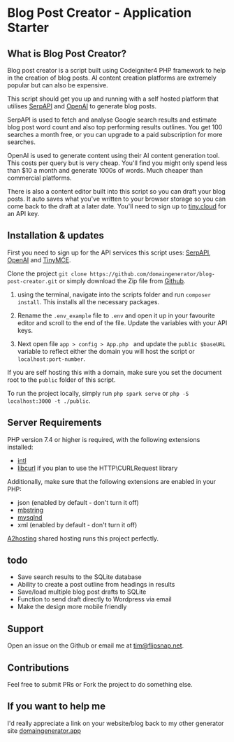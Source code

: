 # Blog Post Creator - Application Starter

## What is Blog Post Creator?

Blog post creator is a script built using Codeigniter4 PHP framework to help in the creation of blog posts.
AI content creation platforms are extremely popular but can also be expensive. 

This script should get you up and running with a self hosted platform that utilises [SerpAPI](https://serpapi.com) and [OpenAI](https://openai.com) to generate blog posts. 

SerpAPI is used to fetch and analyse Google search results and estimate blog post word count and also top performing results outlines. You get 100 searches a month free, or you can upgrade to a paid subscription for more searches. 

OpenAI is used to generate content using their AI content generation tool. This costs per query but is very cheap. You'll find you might only spend less than $10 a month and generate 1000s of words. Much cheaper than commercial platforms. 

There is also a content editor built into this script so you can draft your blog posts. It auto saves what you've written to your browser storage so you can come back to the draft at a later date. You'll need to sign up to [tiny.cloud](https://tiny.cloud) for an API key. 

## Installation & updates

First you need to sign up for the API services this script uses: [SerpAPI](https://serpapi.com), [OpenAI](https://openai.com) and [TinyMCE](https://tiny.cloud).

Clone the project ```git clone https://github.com/domaingenerator/blog-post-creator.git``` or simply download the Zip file from [Github](https://github.com/domaingenerator/blog-post-creator/). 

1. using the terminal, navigate into the scripts folder and run ```composer install```. This installs all the necessary packages. 

2. Rename the ```.env_example``` file to ```.env``` and open it up in your favourite editor and scroll to the end of the file. Update the variables with your API keys. 

3. Next open file ```app > config > App.php ``` and update the ```public $baseURL``` variable to reflect either the domain you will host the script or ```localhost:port-number```. 

If you are self hosting this with a domain, make sure you set the document root to the ```public``` folder of this script.

To run the project locally, simply run ```php spark serve``` or ```php -S localhost:3000 -t ./public```.


## Server Requirements

PHP version 7.4 or higher is required, with the following extensions installed:

- [intl](http://php.net/manual/en/intl.requirements.php)
- [libcurl](http://php.net/manual/en/curl.requirements.php) if you plan to use the HTTP\CURLRequest library

Additionally, make sure that the following extensions are enabled in your PHP:

- json (enabled by default - don't turn it off)
- [mbstring](http://php.net/manual/en/mbstring.installation.php)
- [mysqlnd](http://php.net/manual/en/mysqlnd.install.php)
- xml (enabled by default - don't turn it off)

[A2hosting](https://www.a2hosting.com?aid=60f454f2127f1&bid=75dbf1c0) shared hosting runs this project perfectly. 

## todo
* Save search results to the SQLite database
* Ability to create a post outline from headings in results
* Save/load multiple blog post drafts to SQLite
* Function to send draft directly to Wordpress via email
* Make the design more mobile friendly

## Support
Open an issue on the Github or email me at tim@flipsnap.net.

## Contributions
Feel free to submit PRs or Fork the project to do something else. 

## If you want to help me
I'd really appreciate a link on your website/blog back to my other generator site [domaingenerator.app](https://domaingenerator.app)
